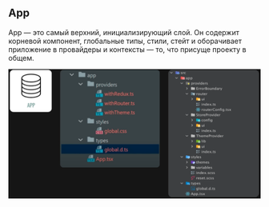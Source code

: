 ## App

App — это самый верхний, инициализирующий слой. Он содержит корневой компонент, глобальные типы, стили, стейт и оборачивает приложение в провайдеры и контексты — то, что присуще проекту в общем.

![App](./assets/docs/example1.png)
